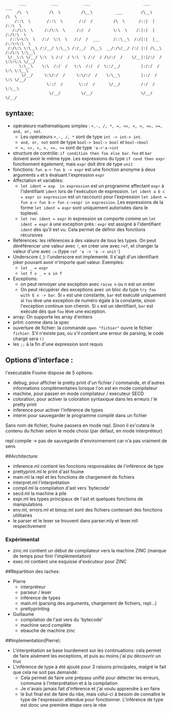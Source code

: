           ___           ___           ___                       ___           ___     
         /\  \         /\  \         /\__\          ___        /\__\         /\  \    
        /::\  \       /::\  \       /:/  /         /\  \      /::|  |       /::\  \   
       /:/\:\  \     /:/\:\  \     /:/  /          \:\  \    /:|:|  |      /:/\:\  \  
      /::\~\:\  \   /:/  \:\  \   /:/  /  ___      /::\__\  /:/|:|  |__   /::\~\:\  \ 
     /:/\:\ \:\__\ /:/__/ \:\__\ /:/__/  /\__\  __/:/\/__/ /:/ |:| /\__\ /:/\:\ \:\__\
     \/__\:\ \/__/ \:\  \ /:/  / \:\  \ /:/  / /\/:/  /    \/__|:|/:/  / \:\~\:\ \/__/
          \:\__\    \:\  /:/  /   \:\  /:/  /  \::/__/         |:/:/  /   \:\ \:\__\  
           \/__/     \:\/:/  /     \:\/:/  /    \:\__\         |::/  /     \:\ \/__/  
                      \::/  /       \::/  /      \/__/         /:/  /       \:\__\    
                       \/__/         \/__/                     \/__/         \/__/    


## syntaxe: 
- opérateurs mathématiques simples : `+,-, /, *, =, <>, <, >, <=, >=, and, or, not`. 
   - Les opérateurs `+,-, /, *` sont de type `int -> int-> int`. 
   - `and, or, not` sont de type `bool-> bool-> bool` et `bool->bool` 
   - `=, <>, <, >, <=, >=` sont de type `'a->'a->int` 
- structure de contrôle: `if condition then foo else bar`. `foo` et `bar` doivent avoir le même type. Les expressions du type `if cond then expr` fonctionnent également, mais `expr` doit être de type `unit`
- fonctions: `fun a-> fun b -> expr` est une fonction anonyme à deux arguments `a` et `b` évaluant l'expression `expr`
- Affectation et variables:
     - `let ident = exp  in expression` est un programme affectant `expr` à l'identifiant `ident` lors de l'exécution de expression. `let ident a b c = expr in expression` est un raccourci pour l'expression `let ident = fun a-> fun b-> fun c->expr in expression`. Les expressions de la forme `let ident = expr` sont uniquement autorisées dans le toplevel.
     - `let rec ident = expr` in expression se comporte comme un `let ident = expr` à une exception près : `expr` est assigné à l'identifiant `ident` dès qu'il est vu. Cela permet de définir des fonctions récursives 
- Références: les références à des valeurs de tous les types. On peut déréférencer une valeur avec `!`, en créer une avec `ref`, et changer la valeur d'une avec `:=` (type `ref 'a -> 'a -> unit'`)
- Underscore (`_`): l'underscore est implementé. Il s'agit d'un identifiant joker pouvant avoir n'importe quel valeur. Exemples: 
    - `let _ = expr`
    - `let f x _ = x in f `
- Exceptions: 
    - on peut renvoyer une exception avec `raise n` ou n est un entier
    - On peut récupérer des exceptions avec un bloc du type `try foo with E x -> bar`. Si `x` est une constante, `bar` est exécuté uniquement si `foo` lève une exception de numéro égale à la constante, sinon l'exception continue son chemin. Si `x` est un identifiant, `bar` est exécuté dés que `foo` lève une exception.
- array: On supporte les array d'entiers
- prInt: comme dans la spec
- ouverture de fichier: la commande `open "fichier"` ouvre le fichier `fichier`. S'il n'existe pas, ou s'il contient une erreur de parsing, le code chargé sera `()`
- les `;;` à la fin d'une expression sont requis


## Options d'interface :
l'exécutable Fouine dispose de 5 options:
- debug, pour afficher le pretty print d'un fichier / commande, et d'autres informations complémentaires lorsque l'on est en mode compilateur
- machine, pour passer en mode compilateur / executeur SECD
- coloration, pour activer la coloration syntaxique dans les erreurs / le pretty print
- inference pour activer l'inférence de types
- interm pour sauvegarder le programme compilé dans un fichier

Sans nom de fichier, fouine passera en mode repl. Sinon il ex'cutera le contenu du fichier selon le mode choisi (par défaut, en mode interpréteur)


repl compile -> pas de sauvegarde d'environnement car n'a pas vraiment de sens

##Architecture:
- inference.ml contient les fonctions responsables de l'inférence de type
- prettyprint.ml le print d'ast fouine
- main.ml la repl et les fonctions de chargement de fichiers
- interpret.ml l'interprétation
- compil.ml la compilation d'ast vers 'bytecode'
- secd.ml la machine à pile
- expr.ml les types principaux de l'ast et quelques fonctions de manipulations
- env.ml, errors.ml et binop.ml sont des fichiers contenant des fonctions utilitaires
- le parser et le lexer se trouvent dans parser.mly et lexer.mll respectivement

### Expérimental
- zinc.ml contient un début de compilateur vers la machine ZINC (manque de temps pour 
finir l'implémentation)
- exec.ml contient une esquisse d'exécuteur pour ZINC


##Repartition des taches:
- Pierre
    - interpréteur
    - parseur / lexer
    - inférence de types
    - main.ml (parsing des arguments, chargement de fichiers, repl...)
    - prettyprinting
- Guillaume
    - compilation de l'ast vers du 'bytecode'
    - machine secd complète
    - ebauche de machine zinc



##Implementation(Pierre):
- L'interprétation se base lourdement sur les continuations: cela permet de faire aisément les exceptions, et puis au moins j'ai pu découvrir un truc
- L'inférence de type à été ajouté pour 3 raisons principales, malgré le fait que cela ne soit pas demandé:
    - Cela permet de faire une prépass unifié pour détecter les erreurs, commune à l'interprétation et à la compilation
    - Je n'avais jamais fait d'inférence et j'ai voulu apprendre à en faire
    - le but final est de faire du nbe, mais celui-ci à besoin de connaître le type de l'expression attendue pour fonctionner. L'inférence de type est donc une première étape vers le nbe

